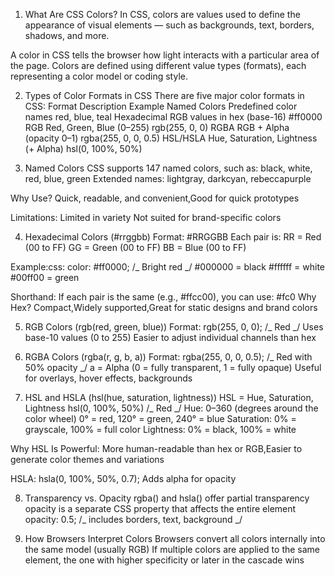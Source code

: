 1.  What Are CSS Colors?
    In CSS, colors are values used to define the appearance of visual elements — such as backgrounds, text, borders, shadows, and more.

A color in CSS tells the browser how light interacts with a particular area of the page. Colors are defined using different value types (formats), each representing a color model or coding style.

2. Types of Color Formats in CSS
   There are five major color formats in CSS:
   Format Description Example
   Named Colors Predefined color names red, blue, teal
   Hexadecimal RGB values in hex (base-16) #ff0000
   RGB Red, Green, Blue (0–255) rgb(255, 0, 0)
   RGBA RGB + Alpha (opacity 0–1) rgba(255, 0, 0, 0.5)
   HSL/HSLA Hue, Saturation, Lightness (+ Alpha) hsl(0, 100%, 50%)

3. Named Colors
   CSS supports 147 named colors, such as:
   black, white, red, blue, green
   Extended names: lightgray, darkcyan, rebeccapurple

Why Use?
Quick, readable, and convenient,Good for quick prototypes

Limitations:
Limited in variety Not suited for brand-specific colors

4. Hexadecimal Colors (#rrggbb)
   Format:
   #RRGGBB
   Each pair is:
   RR = Red (00 to FF)
   GG = Green (00 to FF)
   BB = Blue (00 to FF)

Example:css:
color: #ff0000; /_ Bright red _/
#000000 = black
#ffffff = white
#00ff00 = green

Shorthand:
If each pair is the same (e.g., #ffcc00), you can use: #fc0
Why Hex?
Compact,Widely supported,Great for static designs and brand colors

5. RGB Colors (rgb(red, green, blue))
   Format:
   rgb(255, 0, 0); /_ Red _/
   Uses base-10 values (0 to 255)
   Easier to adjust individual channels than hex

6. RGBA Colors (rgba(r, g, b, a))
   Format:
   rgba(255, 0, 0, 0.5); /_ Red with 50% opacity _/
   a = Alpha (0 = fully transparent, 1 = fully opaque)
   Useful for overlays, hover effects, backgrounds

7. HSL and HSLA (hsl(hue, saturation, lightness))
   HSL = Hue, Saturation, Lightness
   hsl(0, 100%, 50%) /_ Red _/
   Hue: 0–360 (degrees around the color wheel)
   0° = red, 120° = green, 240° = blue
   Saturation: 0% = grayscale, 100% = full color
   Lightness: 0% = black, 100% = white

Why HSL Is Powerful:
More human-readable than hex or RGB,Easier to generate color themes and variations

HSLA:
hsla(0, 100%, 50%, 0.7);
Adds alpha for opacity

8. Transparency vs. Opacity
   rgba() and hsla() offer partial transparency
   opacity is a separate CSS property that affects the entire element
   opacity: 0.5; /_ includes borders, text, background _/

9. How Browsers Interpret Colors
   Browsers convert all colors internally into the same model (usually RGB)
   If multiple colors are applied to the same element, the one with higher specificity or later in the cascade wins
